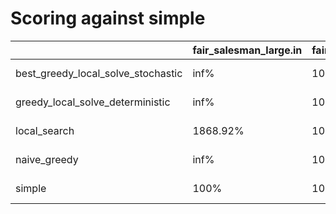 # Scoring against simple

| | fair_salesman_large.in | fair_salesman_small.in | not_regular_only_large.in | not_regular_only_small.in | one_cicle_large.in | one_cicle_small.in | public3.in | regular_large.in | regular_small.in | whirl_large.in | whirl_small.in |  |
| --- | --- | --- | --- | --- | --- | --- | --- | --- | --- | --- | --- | --- |
| best_greedy_local_solve_stochastic|  inf% |  100% |  -inf% |  100% |  inf% |  100% |  195.236% |  inf% |  88.2848% |  inf% |  100% |  -nan% |
| greedy_local_solve_deterministic|  inf% |  100% |  -inf% |  100% |  inf% |  100% |  185.39% |  inf% |  100% |  inf% |  100% |  -nan% |
| local_search|  1868.92% |  100% |  -inf% |  100% |  100% |  100% |  189.169% |  808.157% |  100% |  99.5882% |  100% |  -nan% |
| naive_greedy|  inf% |  100% |  -inf% |  100% |  inf% |  100% |  114.317% |  inf% |  100% |  inf% |  100% |  -nan% |
| simple|  100% |  100% |  100% |  100% |  100% |  100% |  100% |  100% |  100% |  100% |  100% |  -nan% |
